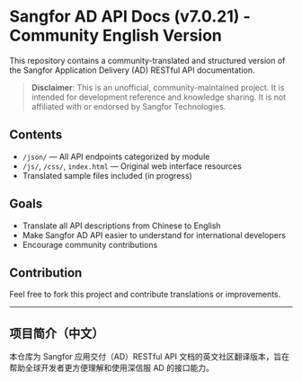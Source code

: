 # Sangfor AD API Docs (v7.0.21) - Community English Version

This repository contains a community-translated and structured version of the Sangfor Application Delivery (AD) RESTful API documentation.

> **Disclaimer**: This is an unofficial, community-maintained project. It is intended for development reference and knowledge sharing. It is not affiliated with or endorsed by Sangfor Technologies.

## Contents

- `/json/` — All API endpoints categorized by module
- `/js/`, `/css/`, `index.html` — Original web interface resources
- Translated sample files included (in progress)

## Goals

- Translate all API descriptions from Chinese to English
- Make Sangfor AD API easier to understand for international developers
- Encourage community contributions

## Contribution

Feel free to fork this project and contribute translations or improvements.

---

## 项目简介（中文）

本仓库为 Sangfor 应用交付（AD）RESTful API 文档的英文社区翻译版本，旨在帮助全球开发者更方便理解和使用深信服 AD 的接口能力。
